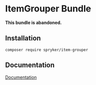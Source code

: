 # ItemGrouper Bundle

**This bundle is abandoned.**

## Installation

```
composer require spryker/item-grouper
```

## Documentation

[Documentation](http://spryker.github.io)
